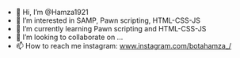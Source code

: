 - 👋 Hi, I’m @Hamza1921
- 👀 I’m interested in SAMP, Pawn scripting, HTML-CSS-JS
- 🌱 I’m currently learning Pawn scripting and HTML-CSS-JS
- 💞️ I’m looking to collaborate on ...
- 📫 How to reach me instagram: www.instagram.com/botahamza_/

<!---
Hamza1921/Hamza1921 is a ✨ special ✨ repository because its `README.md` (this file) appears on your GitHub profile.
You can click the Preview link to take a look at your changes.
--->
